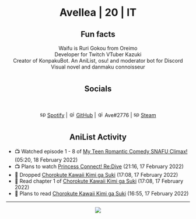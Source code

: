 <h1 align="center">
Avellea | 20 | IT
</h1>



<h2 align="center">
Fun facts
</h2>

<p align="center">
Waifu is Ruri Gokou from Oreimo<br>
Developer for Twitch VTuber Kazuki<br>
Creator of KonpakuBot. An AniList, osu! and moderator bot for Discord<br>
Visual novel and danmaku connoisseur
</p>

<h1>
<h2 align="center">Socials</h2>
<br>
<p align="center">
<img src="https://open.scdn.co/cdn/images/favicon.5cb2bd30.ico" alt="spotify logo" width="16"> <a href="https://open.spotify.com/user/2r8tkjt7qlh7uo7k06z43t63a">Spotify</a> | <img src="https://github.com/fluidicon.png" alt="github logo" width="16"> <a href="https://github.com/Avellea">GitHub</a> | <img src="https://i.imgur.com/ywxedYu.png" alt="github logo" width="16"> Ave#2776 | <img src="https://store.steampowered.com/favicon.ico" alt="spotify logo" width="16"> <a href="https://steamcommunity.com/id/Avellea/">Steam</a>
</p>
<h1>

<h2 align="center">AniList Activity</h2>

<!-- ANILIST_ACTIVITY:start -->

-   📺 Watched episode 1 - 8 of [My Teen Romantic Comedy SNAFU Climax!](https://anilist.co/anime/108489) (05:20, 18 February 2022)
-   📺 Plans to watch [Princess Connect! Re:Dive](https://anilist.co/anime/107871) (21:16, 17 February 2022)
-   📖 Dropped [Chorokute Kawaii Kimi ga Suki](https://anilist.co/manga/132945) (17:08, 17 February 2022)
-   📖 Read chapter 1 of [Chorokute Kawaii Kimi ga Suki](https://anilist.co/manga/132945) (17:08, 17 February 2022)
-   📖 Plans to read [Chorokute Kawaii Kimi ga Suki](https://anilist.co/manga/132945) (16:55, 17 February 2022)

<!-- ANILIST_ACTIVITY:end -->


---



<p align="center">
<img src="https://i.pinimg.com/originals/5f/95/04/5f9504eb5a7d27ec7a6121b9e9aa48b3.gif">
<p>
